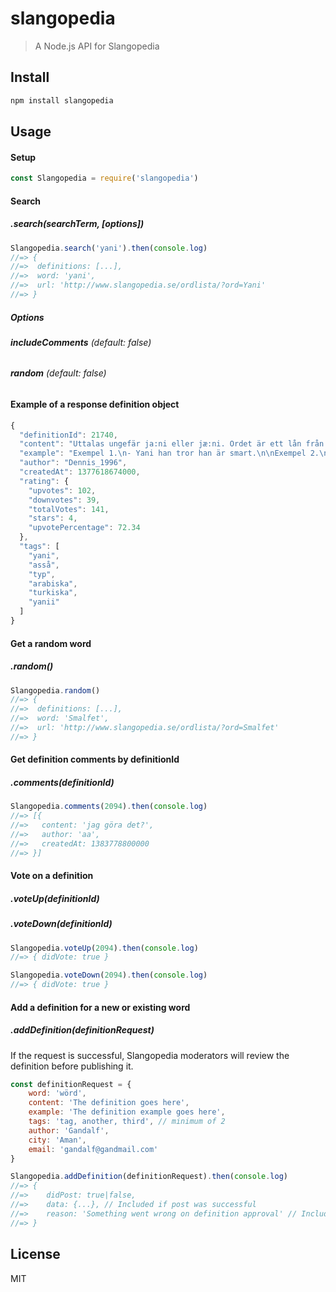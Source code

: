 # slangopedia

> A Node.js API for Slangopedia

<!--- [![NPM Version][npm-image]][npm-url] -->

## Install

```bash
npm install slangopedia
```

## Usage

#### Setup
```javascript
const Slangopedia = require('slangopedia')
```

#### Search
##### **.search(searchTerm, [options])**
```javascript
Slangopedia.search('yani').then(console.log)
//=> { 
//=>  definitions: [...],
//=>  word: 'yani',
//=>  url: 'http://www.slangopedia.se/ordlista/?ord=Yani'
//=> }
```
##### Options
###### **includeComments** (default: false)
###### **random** (default: false)

#### Example of a response definition object
```javascript
{
  "definitionId": 21740,
  "content": "Uttalas ungefär ja:ni eller jæ:ni. Ordet är ett lån från turkiska som i sin tur har lånat det från arabiska. I arabiska är ordet \"yani\" en sorts konjunktion som ofta jämförs med svenskans \"asså, du vet, liksom, typ eller så att\".",
  "example": "Exempel 1.\n- Yani han tror han är smart.\n\nExempel 2.\n- Varför ska vi dit?\n- Yani det är inte för min skull.\n\nExempel 3.\n- Var är Jasmin?\n- Hon sa att hon var tvungen att gå hem.\n- Yani hon låtsas vara upptagen.",
  "author": "Dennis_1996",
  "createdAt": 1377618674000,
  "rating": {
    "upvotes": 102,
    "downvotes": 39,
    "totalVotes": 141,
    "stars": 4,
    "upvotePercentage": 72.34
  },
  "tags": [
    "yani",
    "asså",
    "typ",
    "arabiska",
    "turkiska",
    "yanii"
  ]
}
```

#### Get a random word
##### **.random()**
```javascript
Slangopedia.random()
//=> { 
//=>  definitions: [...],
//=>  word: 'Smalfet',
//=>  url: 'http://www.slangopedia.se/ordlista/?ord=Smalfet'
//=> }
```

#### Get definition comments by definitionId
##### **.comments(definitionId)**
```javascript
Slangopedia.comments(2094).then(console.log)
//=> [{
//=>   content: 'jag göra det?',
//=>   author: 'aa',
//=>   createdAt: 1383778800000
//=> }]
```

#### Vote on a definition
##### **.voteUp(definitionId)**
##### **.voteDown(definitionId)**
```javascript
Slangopedia.voteUp(2094).then(console.log)
//=> { didVote: true }

Slangopedia.voteDown(2094).then(console.log)
//=> { didVote: true }
```

#### Add a definition for a new or existing word
##### **.addDefinition(definitionRequest)**
If the request is successful, Slangopedia moderators will review the definition before publishing it.

```javascript
const definitionRequest = {
	word: 'wörd',
	content: 'The definition goes here',
	example: 'The definition example goes here',
	tags: 'tag, another, third', // minimum of 2
	author: 'Gandalf',
	city: 'Aman',
	email: 'gandalf@gandmail.com'
}

Slangopedia.addDefinition(definitionRequest).then(console.log)
//=> {
//=>	didPost: true|false,
//=>	data: {...}, // Included if post was successful
//=>	reason: 'Something went wrong on definition approval' // Included if post failed
//=> }
```
## License

MIT

[npm-image]: https://img.shields.io/npm/v/slangopedia.svg
[npm-url]: https://npmjs.org/package/live-xxx
[travis-image]: https://img.shields.io/travis/live-js/live-xxx/master.svg
[travis-url]: https://travis-ci.org/live-js/live-xxx
[coveralls-image]: https://img.shields.io/coveralls/live-js/live-xxx/master.svg
[coveralls-url]: https://coveralls.io/r/live-js/live-xxx?branch=master
